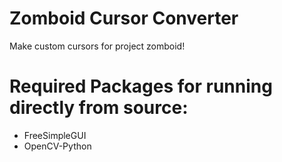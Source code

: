 # Zomboid Cursor Converter
Make custom cursors for project zomboid!

# Required Packages for running directly from source:
- FreeSimpleGUI
- OpenCV-Python
